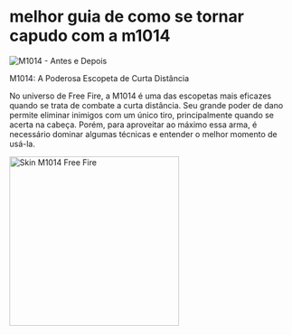 # melhor guia de como se tornar capudo com a m1014
![M1014 - Antes e Depois](https://www.freefiremania.com.br/images/armas/M1014.png "M1014 no Free Fire")

M1014: A Poderosa Escopeta de Curta Distância

No universo de Free Fire, a M1014 é uma das escopetas mais eficazes quando se trata de combate a curta distância. Seu grande poder de dano permite eliminar inimigos com um único tiro, principalmente quando se acerta na cabeça. Porém, para aproveitar ao máximo essa arma, é necessário dominar algumas técnicas e entender o melhor momento de usá-la.

<img src="https://cdnb.artstation.com/p/assets/images/images/051/818/279/large/battlegrounds-pngs-picsart-22-07-19-11-15-53-816.jpg?1658247307"
     alt="Skin M1014 Free Fire"
     width="300">

